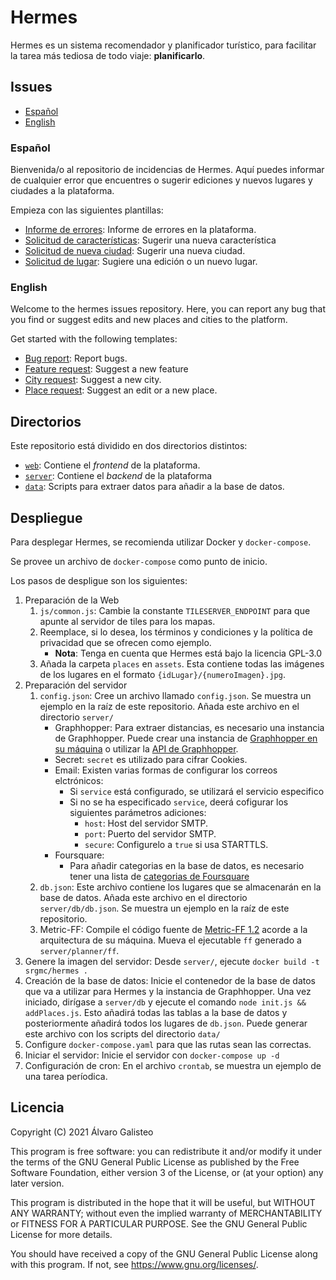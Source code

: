 # Hermes

Hermes es un sistema recomendador y planificador turístico, para facilitar la tarea más tediosa de todo viaje: **planificarlo**.

## Issues

- [Español](#español)
- [English](#english)

### Español

Bienvenida/o al repositorio de incidencias de Hermes. Aquí puedes informar de cualquier error que encuentres o sugerir ediciones y nuevos lugares y ciudades a la plataforma.

Empieza con las siguientes plantillas:

- [Informe de errores](https://github.com/SrGMC/hermes-issues/issues/new?assignees=SrGMC&labels=bug&template=es_bug_report.md&title=%5BBUG%5D+): Informe de errores en la plataforma.
- [Solicitud de características](https://github.com/SrGMC/hermes-issues/issues/new?assignees=SrGMC&labels=enhancement&template=es_feature_request.md&title=%5BFEATURE%5D+): Sugerir una nueva característica
- [Solicitud de nueva ciudad](https://github.com/SrGMC/hermes-issues/issues/new?assignees=SrGMC&labels=city+request&template=es_city_request.md&title=%5BCIUDAD%5D+): Sugerir una nueva ciudad.
- [Solicitud de lugar](https://github.com/SrGMC/hermes-issues/issues/new?assignees=SrGMC&labels=place+request&template=es_place_request.md&title=%5BLUGAR%5D+): Sugiere una edición o un nuevo lugar.

### English

Welcome to the hermes issues repository. Here, you can report any bug that you find or suggest edits and new places and cities to the platform.

Get started with the following templates:
- [Bug report](https://github.com/SrGMC/hermes-issues/issues/new?assignees=SrGMC&labels=bug&template=en_bug_report.md&title=%5BBUG%5D+): Report bugs.
- [Feature request](https://github.com/SrGMC/hermes-issues/issues/new?assignees=SrGMC&labels=enhancement&template=en_feature_request.md&title=%5BFEATURE%5D+): Suggest a new feature
- [City request](https://github.com/SrGMC/hermes-issues/issues/new?assignees=SrGMC&labels=city+request&template=en_city_request.md&title=%5BCITY%5D+): Suggest a new city.
- [Place request](https://github.com/SrGMC/hermes-issues/issues/new?assignees=SrGMC&labels=place+request&template=en_place_request.md&title=%5BPLACE%5D+): Suggest an edit or a new place.

## Directorios

Este repositorio está dividido en dos directorios distintos:

- [`web`](web/): Contiene el _frontend_ de la plataforma.
- [`server`](server/): Contiene el _backend_ de la plataforma
- [`data`](data/): Scripts para extraer datos para añadir a la base de datos.

## Despliegue

Para desplegar Hermes, se recomienda utilizar Docker y `docker-compose`.

Se provee un archivo de `docker-compose` como punto de inicio.

Los pasos de despligue son los siguientes:

1. Preparación de la Web
    1. `js/common.js`: Cambie la constante `TILESERVER_ENDPOINT` para que apunte al servidor de tiles para los mapas.
    2. Reemplace, si lo desea, los términos y condiciones y la política de privacidad que se ofrecen como ejemplo.
        - **Nota**: Tenga en cuenta que Hermes está bajo la licencia GPL-3.0 
    3. Añada la carpeta `places` en `assets`. Esta contiene todas las imágenes de los lugares en el formato `{idLugar}/{numeroImagen}.jpg`.
2. Preparación del servidor
    1. `config.json`: Cree un archivo llamado `config.json`. Se muestra un ejemplo en la raíz de este repositorio. Añada este archivo en el directorio `server/`
        - Graphhopper: Para extraer distancias, es necesario una instancia de Graphhopper. Puede crear una instancia de [Graphhopper en su máquina](https://github.com/graphhopper/graphhopper) o utilizar la [API de Graphhopper](https://www.graphhopper.com/pricing/).
        - Secret: `secret` es utilizado para cifrar Cookies.
        - Email: Existen varias formas de configurar los correos elctrónicos:
            + Si `service` está configurado, se utilizará el servicio especifico
            + Si no se ha especificado `service`, deerá cofigurar los siguientes parámetros adiciones:
                * `host`: Host del servidor SMTP.
                * `port`: Puerto del servidor SMTP.
                * `secure`: Configurelo a `true` si usa STARTTLS.
        - Foursquare:
            + Para añadir categorias en la base de datos, es necesario tener una lista de [categorias de Foursquare](https://developer.foursquare.com/docs/build-with-foursquare/categories/)
    2. `db.json`: Este archivo contiene los lugares que se almacenarán en la base de datos. Añada este archivo en el directorio `server/db/db.json`. Se muestra un ejemplo en la raíz de este repositorio.
    3. Metric-FF: Compile el código fuente de [Metric-FF 1.2](https://fai.cs.uni-saarland.de/hoffmann/metric-ff.html) acorde a la arquitectura de su máquina. Mueva el ejecutable `ff` generado a  `server/planner/ff`.
3. Genere la imagen del servidor: Desde `server/`, ejecute `docker build -t srgmc/hermes .`
4. Creación de la base de datos: Inicie el contenedor de la base de datos que va a utilizar para Hermes y la instancia de Graphhopper. Una vez iniciado, dirígase a `server/db` y ejecute el comando `node init.js && addPlaces.js`. Esto añadirá todas las tablas a la base de datos y posteriormente añadirá todos los lugares de `db.json`. Puede generar este archivo con los scripts del directorio `data/`
5. Configure  `docker-compose.yaml` para que las rutas sean las correctas.
6. Iniciar el servidor: Inicie el servidor con `docker-compose up -d`
7. Configuración de cron: En el archivo `crontab`, se muestra un ejemplo de una tarea períodica.

## Licencia

Copyright (C) 2021  Álvaro Galisteo

This program is free software: you can redistribute it and/or modify
it under the terms of the GNU General Public License as published by
the Free Software Foundation, either version 3 of the License, or
(at your option) any later version.

This program is distributed in the hope that it will be useful,
but WITHOUT ANY WARRANTY; without even the implied warranty of
MERCHANTABILITY or FITNESS FOR A PARTICULAR PURPOSE.  See the
GNU General Public License for more details.

You should have received a copy of the GNU General Public License
along with this program.  If not, see <https://www.gnu.org/licenses/>.
